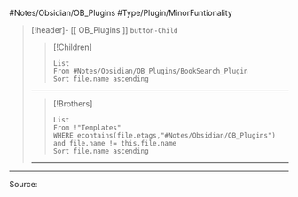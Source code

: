 #Notes/Obsidian/OB_Plugins  #Type/Plugin/MinorFuntionality
>[!header]- [[ OB_Plugins ]] `button-Child`  
>>[!Children] 
>>```dataview
>>List
>>From #Notes/Obsidian/OB_Plugins/BookSearch_Plugin 
>>Sort file.name ascending
>>```
>***
>
>>[!Brothers] 
>>```dataview
>>List
>>From !"Templates"
>>WHERE econtains(file.etags,"#Notes/Obsidian/OB_Plugins") and file.name != this.file.name
>>Sort file.name ascending
>>```
>***
>

***
Source:
